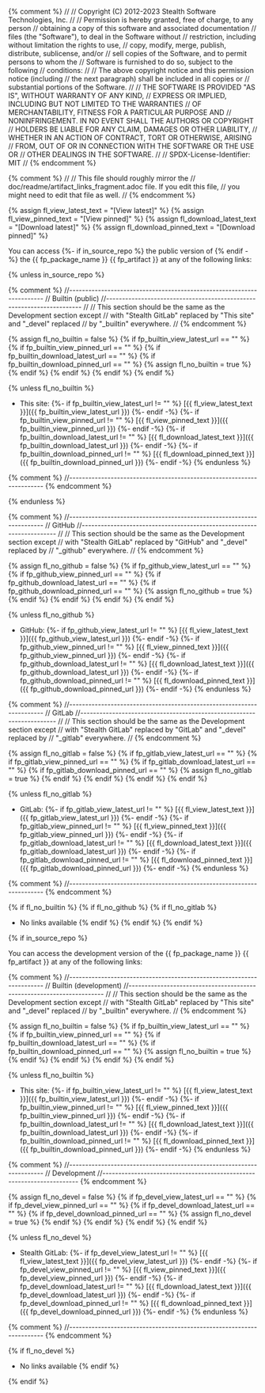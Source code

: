 {% comment %}
//
// Copyright (C) 2012-2023 Stealth Software Technologies, Inc.
//
// Permission is hereby granted, free of charge, to any person
// obtaining a copy of this software and associated documentation
// files (the "Software"), to deal in the Software without
// restriction, including without limitation the rights to use,
// copy, modify, merge, publish, distribute, sublicense, and/or
// sell copies of the Software, and to permit persons to whom the
// Software is furnished to do so, subject to the following
// conditions:
//
// The above copyright notice and this permission notice (including
// the next paragraph) shall be included in all copies or
// substantial portions of the Software.
//
// THE SOFTWARE IS PROVIDED "AS IS", WITHOUT WARRANTY OF ANY KIND,
// EXPRESS OR IMPLIED, INCLUDING BUT NOT LIMITED TO THE WARRANTIES
// OF MERCHANTABILITY, FITNESS FOR A PARTICULAR PURPOSE AND
// NONINFRINGEMENT. IN NO EVENT SHALL THE AUTHORS OR COPYRIGHT
// HOLDERS BE LIABLE FOR ANY CLAIM, DAMAGES OR OTHER LIABILITY,
// WHETHER IN AN ACTION OF CONTRACT, TORT OR OTHERWISE, ARISING
// FROM, OUT OF OR IN CONNECTION WITH THE SOFTWARE OR THE USE OR
// OTHER DEALINGS IN THE SOFTWARE.
//
// SPDX-License-Identifier: MIT
//
{% endcomment %}

{% comment %}
//
// This file should roughly mirror the
// doc/readme/artifact_links_fragment.adoc file. If you edit this file,
// you might need to edit that file as well.
//
{% endcomment %}

{% assign fl_view_latest_text = "&#91;View latest&#93;" %}
{% assign fl_view_pinned_text = "&#91;View pinned&#93;" %}
{% assign fl_download_latest_text = "&#91;Download latest&#93;" %}
{% assign fl_download_pinned_text = "&#91;Download pinned&#93;" %}

You can access
{%- if in_source_repo %}
the public version of
{% endif -%}
the {{ fp_package_name }} {{ fp_artifact }}
at any of the following links:

{% unless in_source_repo %}

{% comment %}
//----------------------------------------------------------------------
// Builtin (public)
//----------------------------------------------------------------------
//
// This section should be the same as the Development section except
// with "Stealth GitLab" replaced by "This site" and "_devel" replaced
// by "_builtin" everywhere.
//
{% endcomment %}

{% assign fl_no_builtin = false %}
{% if fp_builtin_view_latest_url == "" %}
{% if fp_builtin_view_pinned_url == "" %}
{% if fp_builtin_download_latest_url == "" %}
{% if fp_builtin_download_pinned_url == "" %}
{% assign fl_no_builtin = true %}
{% endif %}
{% endif %}
{% endif %}
{% endif %}

{% unless fl_no_builtin %}
* This site:
{%- if fp_builtin_view_latest_url != "" %}
  [{{ fl_view_latest_text }}]({{ fp_builtin_view_latest_url }})
{%- endif -%}
{%- if fp_builtin_view_pinned_url != "" %}
  [{{ fl_view_pinned_text }}]({{ fp_builtin_view_pinned_url }})
{%- endif -%}
{%- if fp_builtin_download_latest_url != "" %}
  [{{ fl_download_latest_text }}]({{ fp_builtin_download_latest_url }})
{%- endif -%}
{%- if fp_builtin_download_pinned_url != "" %}
  [{{ fl_download_pinned_text }}]({{ fp_builtin_download_pinned_url }})
{%- endif -%}
{% endunless %}

{% comment %}
//----------------------------------------------------------------------
{% endcomment %}

{% endunless %}

{% comment %}
//----------------------------------------------------------------------
// GitHub
//----------------------------------------------------------------------
//
// This section should be the same as the Development section except
// with "Stealth GitLab" replaced by "GitHub" and "_devel" replaced by
// "_github" everywhere.
//
{% endcomment %}

{% assign fl_no_github = false %}
{% if fp_github_view_latest_url == "" %}
{% if fp_github_view_pinned_url == "" %}
{% if fp_github_download_latest_url == "" %}
{% if fp_github_download_pinned_url == "" %}
{% assign fl_no_github = true %}
{% endif %}
{% endif %}
{% endif %}
{% endif %}

{% unless fl_no_github %}
* GitHub:
{%- if fp_github_view_latest_url != "" %}
  [{{ fl_view_latest_text }}]({{ fp_github_view_latest_url }})
{%- endif -%}
{%- if fp_github_view_pinned_url != "" %}
  [{{ fl_view_pinned_text }}]({{ fp_github_view_pinned_url }})
{%- endif -%}
{%- if fp_github_download_latest_url != "" %}
  [{{ fl_download_latest_text }}]({{ fp_github_download_latest_url }})
{%- endif -%}
{%- if fp_github_download_pinned_url != "" %}
  [{{ fl_download_pinned_text }}]({{ fp_github_download_pinned_url }})
{%- endif -%}
{% endunless %}

{% comment %}
//----------------------------------------------------------------------
// GitLab
//----------------------------------------------------------------------
//
// This section should be the same as the Development section except
// with "Stealth GitLab" replaced by "GitLab" and "_devel" replaced by
// "_gitlab" everywhere.
//
{% endcomment %}

{% assign fl_no_gitlab = false %}
{% if fp_gitlab_view_latest_url == "" %}
{% if fp_gitlab_view_pinned_url == "" %}
{% if fp_gitlab_download_latest_url == "" %}
{% if fp_gitlab_download_pinned_url == "" %}
{% assign fl_no_gitlab = true %}
{% endif %}
{% endif %}
{% endif %}
{% endif %}

{% unless fl_no_gitlab %}
* GitLab:
{%- if fp_gitlab_view_latest_url != "" %}
  [{{ fl_view_latest_text }}]({{ fp_gitlab_view_latest_url }})
{%- endif -%}
{%- if fp_gitlab_view_pinned_url != "" %}
  [{{ fl_view_pinned_text }}]({{ fp_gitlab_view_pinned_url }})
{%- endif -%}
{%- if fp_gitlab_download_latest_url != "" %}
  [{{ fl_download_latest_text }}]({{ fp_gitlab_download_latest_url }})
{%- endif -%}
{%- if fp_gitlab_download_pinned_url != "" %}
  [{{ fl_download_pinned_text }}]({{ fp_gitlab_download_pinned_url }})
{%- endif -%}
{% endunless %}

{% comment %}
//----------------------------------------------------------------------
{% endcomment %}

{% if fl_no_builtin %}
{% if fl_no_github %}
{% if fl_no_gitlab %}
* No links available
{% endif %}
{% endif %}
{% endif %}

{% if in_source_repo %}

You can access
the development version of
the {{ fp_package_name }} {{ fp_artifact }}
at any of the following links:

{% comment %}
//----------------------------------------------------------------------
// Builtin (development)
//----------------------------------------------------------------------
//
// This section should be the same as the Development section except
// with "Stealth GitLab" replaced by "This site" and "_devel" replaced
// by "_builtin" everywhere.
//
{% endcomment %}

{% assign fl_no_builtin = false %}
{% if fp_builtin_view_latest_url == "" %}
{% if fp_builtin_view_pinned_url == "" %}
{% if fp_builtin_download_latest_url == "" %}
{% if fp_builtin_download_pinned_url == "" %}
{% assign fl_no_builtin = true %}
{% endif %}
{% endif %}
{% endif %}
{% endif %}

{% unless fl_no_builtin %}
* This site:
{%- if fp_builtin_view_latest_url != "" %}
  [{{ fl_view_latest_text }}]({{ fp_builtin_view_latest_url }})
{%- endif -%}
{%- if fp_builtin_view_pinned_url != "" %}
  [{{ fl_view_pinned_text }}]({{ fp_builtin_view_pinned_url }})
{%- endif -%}
{%- if fp_builtin_download_latest_url != "" %}
  [{{ fl_download_latest_text }}]({{ fp_builtin_download_latest_url }})
{%- endif -%}
{%- if fp_builtin_download_pinned_url != "" %}
  [{{ fl_download_pinned_text }}]({{ fp_builtin_download_pinned_url }})
{%- endif -%}
{% endunless %}

{% comment %}
//----------------------------------------------------------------------
// Development
//----------------------------------------------------------------------
{% endcomment %}

{% assign fl_no_devel = false %}
{% if fp_devel_view_latest_url == "" %}
{% if fp_devel_view_pinned_url == "" %}
{% if fp_devel_download_latest_url == "" %}
{% if fp_devel_download_pinned_url == "" %}
{% assign fl_no_devel = true %}
{% endif %}
{% endif %}
{% endif %}
{% endif %}

{% unless fl_no_devel %}
* Stealth GitLab:
{%- if fp_devel_view_latest_url != "" %}
  [{{ fl_view_latest_text }}]({{ fp_devel_view_latest_url }})
{%- endif -%}
{%- if fp_devel_view_pinned_url != "" %}
  [{{ fl_view_pinned_text }}]({{ fp_devel_view_pinned_url }})
{%- endif -%}
{%- if fp_devel_download_latest_url != "" %}
  [{{ fl_download_latest_text }}]({{ fp_devel_download_latest_url }})
{%- endif -%}
{%- if fp_devel_download_pinned_url != "" %}
  [{{ fl_download_pinned_text }}]({{ fp_devel_download_pinned_url }})
{%- endif -%}
{% endunless %}

{% comment %}
//----------------------------------------------------------------------
{% endcomment %}

{% if fl_no_devel %}
* No links available
{% endif %}

{% endif %}
